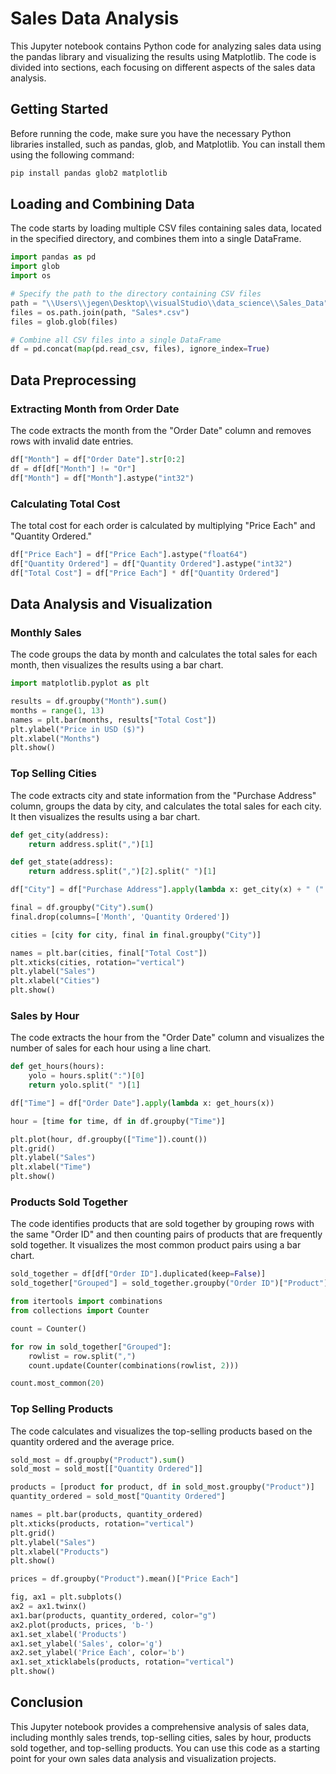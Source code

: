 # Sales Data Analysis

This Jupyter notebook contains Python code for analyzing sales data using the pandas library and visualizing the results using Matplotlib. The code is divided into sections, each focusing on different aspects of the sales data analysis.

## Getting Started

Before running the code, make sure you have the necessary Python libraries installed, such as pandas, glob, and Matplotlib. You can install them using the following command:

```python
pip install pandas glob2 matplotlib
```

## Loading and Combining Data

The code starts by loading multiple CSV files containing sales data, located in the specified directory, and combines them into a single DataFrame.

```python
import pandas as pd
import glob
import os

# Specify the path to the directory containing CSV files
path = "\\Users\\jegen\Desktop\\visualStudio\\data_science\\Sales_Data"
files = os.path.join(path, "Sales*.csv")
files = glob.glob(files)

# Combine all CSV files into a single DataFrame
df = pd.concat(map(pd.read_csv, files), ignore_index=True)
```

## Data Preprocessing

### Extracting Month from Order Date

The code extracts the month from the "Order Date" column and removes rows with invalid date entries.

```python
df["Month"] = df["Order Date"].str[0:2]
df = df[df["Month"] != "Or"]
df["Month"] = df["Month"].astype("int32")
```

### Calculating Total Cost

The total cost for each order is calculated by multiplying "Price Each" and "Quantity Ordered."

```python
df["Price Each"] = df["Price Each"].astype("float64")
df["Quantity Ordered"] = df["Quantity Ordered"].astype("int32")
df["Total Cost"] = df["Price Each"] * df["Quantity Ordered"]
```

## Data Analysis and Visualization

### Monthly Sales

The code groups the data by month and calculates the total sales for each month, then visualizes the results using a bar chart.

```python
import matplotlib.pyplot as plt

results = df.groupby("Month").sum()
months = range(1, 13)
names = plt.bar(months, results["Total Cost"])
plt.ylabel("Price in USD ($)")
plt.xlabel("Months")
plt.show()
```

### Top Selling Cities

The code extracts city and state information from the "Purchase Address" column, groups the data by city, and calculates the total sales for each city. It then visualizes the results using a bar chart.

```python
def get_city(address):
    return address.split(",")[1]

def get_state(address):
    return address.split(",")[2].split(" ")[1]

df["City"] = df["Purchase Address"].apply(lambda x: get_city(x) + " (" + get_state(x) + ")")

final = df.groupby("City").sum()
final.drop(columns=['Month', 'Quantity Ordered'])

cities = [city for city, final in final.groupby("City")]

names = plt.bar(cities, final["Total Cost"])
plt.xticks(cities, rotation="vertical")
plt.ylabel("Sales")
plt.xlabel("Cities")
plt.show()
```

### Sales by Hour

The code extracts the hour from the "Order Date" column and visualizes the number of sales for each hour using a line chart.

```python
def get_hours(hours):
    yolo = hours.split(":")[0]
    return yolo.split(" ")[1]

df["Time"] = df["Order Date"].apply(lambda x: get_hours(x))

hour = [time for time, df in df.groupby("Time")]

plt.plot(hour, df.groupby(["Time"]).count())
plt.grid()
plt.ylabel("Sales")
plt.xlabel("Time")
plt.show()
```

### Products Sold Together

The code identifies products that are sold together by grouping rows with the same "Order ID" and then counting pairs of products that are frequently sold together. It visualizes the most common product pairs using a bar chart.

```python
sold_together = df[df["Order ID"].duplicated(keep=False)]
sold_together["Grouped"] = sold_together.groupby("Order ID")["Product"].transform(lambda x: "," .join(x))

from itertools import combinations
from collections import Counter

count = Counter()

for row in sold_together["Grouped"]:
    rowlist = row.split(",")
    count.update(Counter(combinations(rowlist, 2)))

count.most_common(20)
```

### Top Selling Products

The code calculates and visualizes the top-selling products based on the quantity ordered and the average price.

```python
sold_most = df.groupby("Product").sum()
sold_most = sold_most[["Quantity Ordered"]]

products = [product for product, df in sold_most.groupby("Product")]
quantity_ordered = sold_most["Quantity Ordered"]

names = plt.bar(products, quantity_ordered)
plt.xticks(products, rotation="vertical")
plt.grid()
plt.ylabel("Sales")
plt.xlabel("Products")
plt.show()

prices = df.groupby("Product").mean()["Price Each"]

fig, ax1 = plt.subplots()
ax2 = ax1.twinx()
ax1.bar(products, quantity_ordered, color="g")
ax2.plot(products, prices, 'b-')
ax1.set_xlabel('Products')
ax1.set_ylabel('Sales', color='g')
ax2.set_ylabel('Price Each', color='b')
ax1.set_xticklabels(products, rotation="vertical")
plt.show()
```

## Conclusion

This Jupyter notebook provides a comprehensive analysis of sales data, including monthly sales trends, top-selling cities, sales by hour, products sold together, and top-selling products. You can use this code as a starting point for your own sales data analysis and visualization projects.
